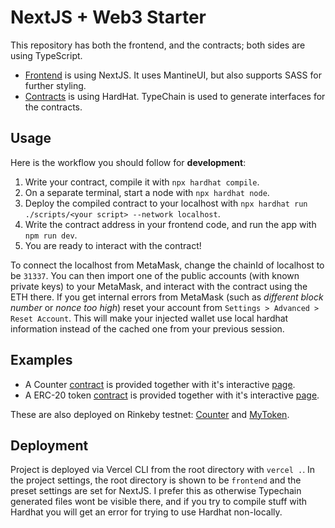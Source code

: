 # NextJS + Web3 Starter

This repository has both the frontend, and the contracts; both sides are using TypeScript.

- [Frontend](./frontend/) is using NextJS. It uses MantineUI, but also supports SASS for further styling.
- [Contracts](./contracts/) is using HardHat. TypeChain is used to generate interfaces for the contracts.

## Usage

Here is the workflow you should follow for **development**:

1. Write your contract, compile it with `npx hardhat compile`.
2. On a separate terminal, start a node with `npx hardhat node`.
3. Deploy the compiled contract to your localhost with `npx hardhat run ./scripts/<your script> --network localhost`.
4. Write the contract address in your frontend code, and run the app with `npm run dev`.
5. You are ready to interact with the contract!

To connect the localhost from MetaMask, change the chainId of localhost to be `31337`. You can then import one of the public accounts (with known private keys) to your MetaMask, and interact with the contract using the ETH there. If you get internal errors from MetaMask (such as _different block number_ or _nonce too high_) reset your account from `Settings > Advanced > Reset Account`. This will make your injected wallet use local hardhat information instead of the cached one from your previous session.

## Examples

- A Counter [contract](./contracts/contracts/Counter.sol) is provided together with it's interactive [page](./frontend/pages/counter.tsx).
- A ERC-20 token [contract](./contracts/contracts/MyToken.sol) is provided together with it's interactive [page](./frontend/pages/mytoken.tsx).

These are also deployed on Rinkeby testnet: [Counter](https://rinkeby.etherscan.io/address/0x7C9f4AA2fe39c7F5E9E18626D2CDF577af12a47D) and [MyToken](https://rinkeby.etherscan.io/address/0x1B7D3ea00f8e8142A5DFba8F95ceA8048eBC1bEC).

## Deployment

Project is deployed via Vercel CLI from the root directory with `vercel .`. In the project settings, the root directory is shown to be `frontend` and the preset settings are set for NextJS. I prefer this as otherwise Typechain generated files wont be visible there, and if you try to compile stuff with Hardhat you will get an error for trying to use Hardhat non-locally.
